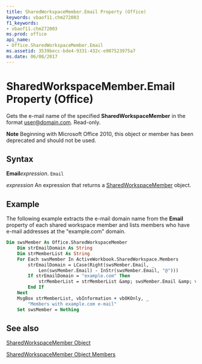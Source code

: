 ```yaml
---
title: SharedWorkspaceMember.Email Property (Office)
keywords: vbaof11.chm272003
f1_keywords:
- vbaof11.chm272003
ms.prod: office
api_name:
- Office.SharedWorkspaceMember.Email
ms.assetid: 3539becc-bde4-9331-432c-e907523975a7
ms.date: 06/08/2017
---
```



# SharedWorkspaceMember.Email Property (Office)

Gets the e-mail name of the specified  **SharedWorkspaceMember** in the format user@domain.com. Read-only.


 **Note**  Beginning with Microsoft Office 2010, this object or member has been deprecated and should not be used.


## Syntax

 **Email**_expression_. `Email`

 _expression_ An expression that returns a [SharedWorkspaceMember](./Office.SharedWorkspaceMember.md) object.


## Example

The following example extracts the e-mail domain name from the  **Email** property of each shared workspace member and lists members who have e-mail addresses at the "example.com" domain.


```vb
Dim swsMember As Office.SharedWorkspaceMember 
    Dim strEmailDomain As String 
    Dim strMemberList As String 
    For Each swsMember In ActiveWorkbook.SharedWorkspace.Members 
        strEmailDomain = LCase(Right(swsMember.Email, _ 
            Len(swsMember.Email) - InStr(swsMember.Email, "@"))) 
        If strEmailDomain = "example.com" Then 
            strMemberList = strMemberList &amp; swsMember.Email &amp; vbCrLf 
        End If 
    Next 
    MsgBox strMemberList, vbInformation + vbOKOnly, _ 
        "Members with example.com e-mail" 
    Set swsMember = Nothing
```


## See also


[SharedWorkspaceMember Object](Office.SharedWorkspaceMember.md)



[SharedWorkspaceMember Object Members](./overview/sharedworkspacemember-members-office.md)

